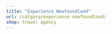 ```yaml
---
title: "Experience Newfoundland"
url: /calgary/experience-newfoundland/
shop: travel agency
---
```

